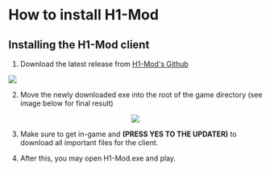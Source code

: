# How to install H1-Mod

## Installing the H1-Mod client

1. Download the latest release from [H1-Mod's Github](https://github.com/h1-mod/h1-mod/releases)

![](/img/releases.png)

2. Move the newly downloaded exe into the root of the game directory (see image below for final result)

<center><img src="/img/results.png"/></center>

3. Make sure to get in-game and **(PRESS YES TO THE UPDATER)** to download all important files for the client.

4. After this, you may open H1-Mod.exe and play. 

